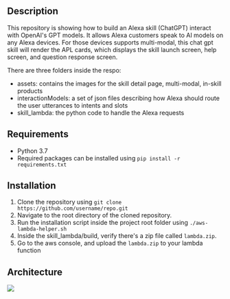 Description
-----------
This repository is showing how to build an Alexa skill (ChatGPT) interact with OpenAI's GPT models. It allows Alexa customers 
speak to AI models on any Alexa devices. For those devices supports multi-modal, this chat gpt skill will render the APL
cards, which displays the skill launch screen, help screen, and question response screen.

There are three folders inside the respo:
- assets: contains the images for the skill detail page, multi-modal, in-skill products
- interactionModels: a set of json files describing how Alexa should route the user utterances to intents and slots
- skill_lambda: the python code to handle the Alexa requests

Requirements
------------
- Python 3.7 
- Required packages can be installed using `pip install -r requirements.txt`  

Installation
------------ 
1. Clone the repository using `git clone https://github.com/username/repo.git`
2. Navigate to the root directory of the cloned repository. 
3. Run the installation script inside the project root folder using `./aws-lambda-helper.sh`
4. Inside the skill_lambda/build, verify there's a zip file called `lambda.zip`.
5. Go to the aws console, and upload the `lambda.zip` to your lambda function

Architecture
------------
![](https://d2s5tydsfac9v4.cloudfront.net/chat-gpt-arch-diagram.drawio.png)
